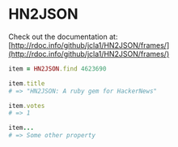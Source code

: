 HN2JSON
=======

Check out the documentation at: [http://rdoc.info/github/jcla1/HN2JSON/frames/](http://rdoc.info/github/jcla1/HN2JSON/frames/)

```rb
item = HN2JSON.find 4623690

item.title
# => "HN2JSON: A ruby gem for HackerNews"

item.votes
# => 1

item...
# => Some other property
```